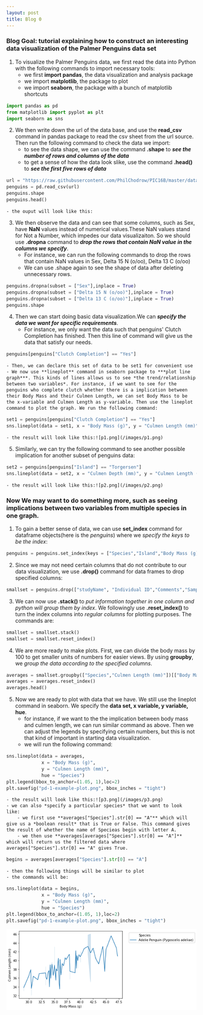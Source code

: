 ```yaml
---
layout: post
title: Blog 0
---
```


### Blog Goal: tutorial explaining how to construct an interesting data visualization of the Palmer Penguins data set


1. To visualize the Palmer Penguins data, we first read the data into Python with the following commands to import necessary tools:
	- we first **import pandas**, the data visualization and analysis package 
	- we import **matplotlib**, the package to plot 
	- we import **seaborn**, the package with a bunch of matplotlib shortcuts 
```python
import pandas as pd
from matplotlib import pyplot as plt
import seaborn as sns 
```
2. We then write down the url of the data base, and use the **read_csv** command in pandas package to read the csv sheet from the url source. Then run the following command to check the data we import:
	- to see the data shape, we can use the command **.shape** to ***see the number of rows and columns of the data***
	- to get a sense of how the data look slike, use the command **.head()** to ***see the first five rows of data***
```python
url = "https://raw.githubusercontent.com/PhilChodrow/PIC16B/master/datasets/palmer_penguins.csv"
penguins = pd.read_csv(url)
penguins.shape
penguins.head()
```
    - the ouput will look like this:
3. We then observe the data and can see that some columns, such as Sex, have **NaN** values instead of numerical values.These NaN values stand for Not a Number, which impedes our data visualizaiton. So we should use **.dropna** command to ***drop the rows that contain NaN value in the columns we specify***. 
	- For instance, we can run the following commands to drop the rows that contain NaN values in Sex, Delta 15 N (o/oo), Delta 13 C (o/oo)
	- We can use .shape again to see the shape of data after deleting unnecessary rows.
```python
penguins.dropna(subset = ["Sex"],inplace = True)
penguins.dropna(subset = ["Delta 15 N (o/oo)"],inplace = True)
penguins.dropna(subset = ["Delta 13 C (o/oo)"],inplace = True)
penguins.shape 
```
4. Then we can start doing basic data visualization.We can ***specify the data we want for specific requirements***. 
	- For instance, we only want the data such that penguins' Clutch Completion has finished. Then this line of command will give us the data that satisfy our needs.
```python
penguins[penguins["Clutch Completion"] == "Yes"]
```
	- Then, we can declare this set of data to be set1 for convenient use
	- We now use **lineplot** command in seaborn package to ***plot line graph***. This kinds of lines allows us to see *the trend/relationship between two variables*. For instance, if we want to see for the penguins who complete clutch whether there is a implication between their Body Mass and their Culmen Length, we can set Body Mass to be the x-variable and Culmen Length as y-variable. Then use the lineplot command to plot the graph. We run the following command:
```python
set1 = penguins[penguins["Clutch Completion"] == "Yes"]
sns.lineplot(data = set1, x = "Body Mass (g)", y = "Culmen Length (mm)")
```
	- the result will look like this:![p1.png](/images/p1.png)
5. Similarly, we can try the following command to see another possible implication for another subset of penguins data:
```python
set2 = penguins[penguins["Island"] == "Torgersen"]
sns.lineplot(data = set2, x = "Culmen Depth (mm)", y = "Culmen Length (mm)")
```
	- the result will look like this:![p2.png](/images/p2.png)
	
### Now We may want to do something more, such as seeing implications between two variables from multiple species in one graph.

1. To gain a better sense of data, we can use **set_index** command for dataframe objects(here is the *penguins*) where we *specify the keys to be the index*:
```python
penguins = penguins.set_index(keys = ["Species","Island","Body Mass (g)","Culmen Length (mm)"])
```
2. Since we may not need certain columns that do not contribute to our data visualization, we use **.drop()** command for data frames to drop specified columns:
```python
smallset = penguins.drop(["studyName", "Individual ID","Comments","Sample Number","Region"],axis = 1)
```
3. We can now use **.stack()** to *put information together in one column and python will group them by index*. We followingly use **.reset_index()** to turn the index columns into *regular columns* for plotting purposes. The commands are:
```python
smallset = smallset.stack()
smallset = smallset.reset_index() 
```
4. We are more ready to make plots. First, we can divide the body mass by 100 to get smaller units of numbers for easier views. By using **groupby**, we *group the data according to the specified columns*.
```python
averages = smallset.groupby(["Species","Culmen Length (mm)"])[["Body Mass (g)"]].mean()/100
averages = averages.reset_index()
averages.head()
```
5. Now we are ready to plot with data that we have. We still use the lineplot command in seaborn. We specify the **data set, x variable, y variable, hue**.
	- for instance, if we want to the the implication between body mass and culmen length, we can run similar command as above. Then we can adjust the legends by specifying certain numbers, but this is not that kind of important in starting data visualization.
	- we will run the following command:
```python
sns.lineplot(data = averages, 
             x = "Body Mass (g)", 
             y = "Culmen Length (mm)", 
             hue = "Species")
plt.legend(bbox_to_anchor=(1.05, 1),loc=2)
plt.savefig("pd-1-example-plot.png", bbox_inches = "tight")
```
	- the result will look like this:![p3.png](/images/p3.png)
	- we can also *specify a particular species* that we want to look like:
		- we first use **averages["Species"].str[0] == "A"** which will give us a *boolean result* that is True or False. This command gives the result of whether the name of Specieas begin with letter A.
		- we then use **averages[averages["Species"].str[0] == "A"]** which will return us the filtered data where averages["Species"].str[0] == "A" gives True.
```python
begins = averages[averages["Species"].str[0] == "A"]
```  
	- then the following things will be similar to plot
	- the commands will be:
```python
sns.lineplot(data = begins, 
             x = "Body Mass (g)", 
             y = "Culmen Length (mm)", 
             hue = "Species")
plt.legend(bbox_to_anchor=(1.05, 1),loc=2)
plt.savefig("pd-1-example-plot.png", bbox_inches = "tight")
```
![p4.png](/images/p4.png)
